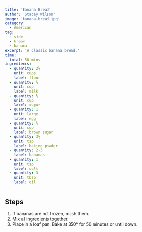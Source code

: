 ```yaml
---
title: 'Banana Bread'
author: 'Stacey Wilson'
image: 'banana-bread.jpg'
category:
  - American
tag:
  - side
  - bread
  - banana
excerpt: 'A classic banana bread.'
time:
  total: 50 mins
ingredients:
  - quantity: 2½
    unit: cups
    label: flour
  - quantity: ⅓
    unit: cup
    label: milk
  - quantity: ½
    unit: cup
    label: sugar
  - quantity: 1
    unit: large
    label: egg
  - quantity: ½
    unit: cup
    label: brown sugar
  - quantity: 3½
    unit: tsp
    label: baking powder
  - quantity: 2-3
    label: bananas
  - quantity: 1
    unit: tsp
    label: salt
  - quantity: 3
    unit: tbsp
    label: oil
---
```


## Steps

1. If bananas are not frozen, mash them.
2. Mix all ingredients together.
3. Place in a loaf pan. Bake at 350° for 50 minutes or until down.
